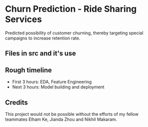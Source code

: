 # Churn Prediction - Ride Sharing Services

Predicted possibility of customer churning, thereby targeting special campaigns to increase retention rate.


## Files in src and it's use


## Rough timeline
* First 3 hours: EDA, Feature Engineering
* Next 3 hours: Model building and deployment

## Credits
This project would not be possible without the efforts of my fellow teammates Elham Ke, Jianda Zhou and Nikhil Makaram.
